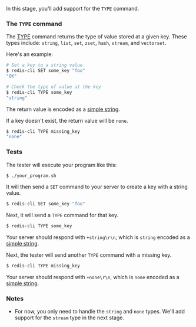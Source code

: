 In this stage, you'll add support for the `TYPE` command.

### The `TYPE` command

The [TYPE](https://redis.io/commands/type/) command returns the type of value stored at a given key. These types include: `string`, `list`, `set`, `zset`, `hash`, `stream`, and `vectorset`.

Here's an example:

```bash
# Set a key to a string value
$ redis-cli SET some_key "foo"
"OK"

# Check the type of value at the key
$ redis-cli TYPE some_key
"string"
```

The return value is encoded as a [simple string](https://redis.io/docs/latest/develop/reference/protocol-spec/#simple-strings).

If a key doesn't exist, the return value will be `none`.

```bash
$ redis-cli TYPE missing_key
"none"
```

### Tests

The tester will execute your program like this:

```bash
$ ./your_program.sh
```

It will then send a `SET` command to your server to create a key with a string value.

```bash
$ redis-cli SET some_key "foo"
```

Next, it will send a `TYPE` command for that key.

```bash
$ redis-cli TYPE some_key
```

Your server should respond with `+string\r\n`, which is `string` encoded as a [simple string](https://redis.io/docs/latest/develop/reference/protocol-spec/#simple-strings).

Next, the tester will send another `TYPE` command with a missing key.

```bash
$ redis-cli TYPE missing_key
```

Your server should respond with `+none\r\n`, which is `none` encoded as a [simple string](https://redis.io/docs/latest/develop/reference/protocol-spec/#simple-strings).

### Notes

- For now, you only need to handle the `string` and `none` types. We'll add support for the `stream` type in the next stage.
